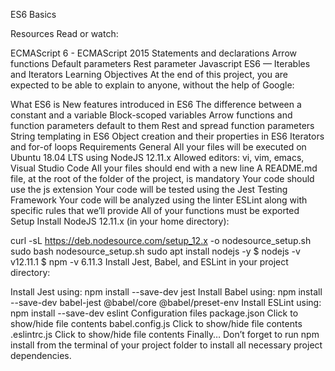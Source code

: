 ES6 Basics

Resources
Read or watch:

ECMAScript 6 - ECMAScript 2015
Statements and declarations
Arrow functions
Default parameters
Rest parameter
Javascript ES6 — Iterables and Iterators
Learning Objectives
At the end of this project, you are expected to be able to explain to anyone, without the help of Google:

What ES6 is
New features introduced in ES6
The difference between a constant and a variable
Block-scoped variables
Arrow functions and function parameters default to them
Rest and spread function parameters
String templating in ES6
Object creation and their properties in ES6
Iterators and for-of loops
Requirements
General
All your files will be executed on Ubuntu 18.04 LTS using NodeJS 12.11.x
Allowed editors: vi, vim, emacs, Visual Studio Code
All your files should end with a new line
A README.md file, at the root of the folder of the project, is mandatory
Your code should use the js extension
Your code will be tested using the Jest Testing Framework
Your code will be analyzed using the linter ESLint along with specific rules that we’ll provide
All of your functions must be exported
Setup
Install NodeJS 12.11.x
(in your home directory):

curl -sL https://deb.nodesource.com/setup_12.x -o nodesource_setup.sh
sudo bash nodesource_setup.sh
sudo apt install nodejs -y
$ nodejs -v
v12.11.1
$ npm -v
6.11.3
Install Jest, Babel, and ESLint
in your project directory:

Install Jest using: npm install --save-dev jest
Install Babel using: npm install --save-dev babel-jest @babel/core @babel/preset-env
Install ESLint using: npm install --save-dev eslint
Configuration files
package.json
Click to show/hide file contents
babel.config.js
Click to show/hide file contents
.eslintrc.js
Click to show/hide file contents
Finally…
Don’t forget to run npm install from the terminal of your project folder to install all necessary project dependencies.
